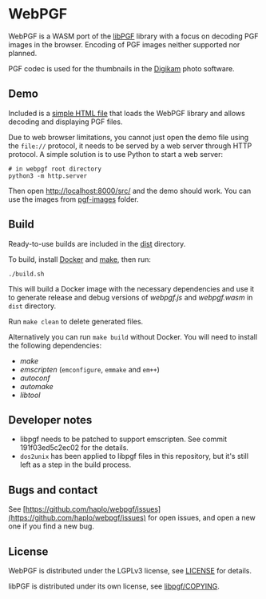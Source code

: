 # WebPGF

WebPGF is a WASM port of the [libPGF](https://libpgf.org/) library with a focus on decoding PGF images in the browser.
Encoding of PGF images neither supported nor planned.

PGF codec is used for the thumbnails in the [Digikam](https://www.digikam.org/) photo software.

## Demo

Included is a [simple HTML file](src/index.html) that loads the WebPGF library and allows decoding and displaying PGF files.

Due to web browser limitations, you cannot just open the demo file using the `file://` protocol, it needs to be served by a web server through HTTP protocol.
A simple solution is to use Python to start a web server:

```
# in webpgf root directory
python3 -m http.server
```

Then open [http://localhost:8000/src/](http://localhost:8000/src/) and the demo should work.
You can use the images from [pgf-images](pgf-images) folder.

## Build

Ready-to-use builds are included in the [dist](dist) directory.

To build, install [Docker](https://docs.docker.com/get-docker/) and [make](https://www.gnu.org/software/make/), then run:

```
./build.sh
```

This will build a Docker image with the necessary dependencies and use it to generate release and debug versions of *webpgf.js* and *webpgf.wasm* in `dist` directory.

Run `make clean` to delete generated files.

Alternatively you can run `make build` without Docker.
You will need to install the following dependencies:

- *make*
- *emscripten* (`emconfigure`, `emmake` and `em++`)
- *autoconf*
- *automake*
- *libtool*

## Developer notes

- libpgf needs to be patched to support emscripten. See commit 191f03ed5c2ec02 for the details.
- `dos2unix` has been applied to libpgf files in this repository, but it's still left as a step in the build process.

## Bugs and contact

See [https://github.com/haplo/webpgf/issues](https://github.com/haplo/webpgf/issues) for open issues, and open a new one if you find a new bug.

## License

WebPGF is distributed under the LGPLv3 license, see [LICENSE](LICENSE) for details.

libPGF is distributed under its own license, see [libpgf/COPYING](libpgf/COPYING).
